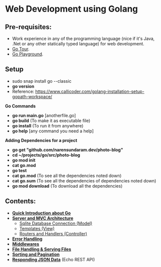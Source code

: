 # **Web Development using Golang**

## Pre-requisites:

- Work experience in any of the programming language (nice if it's Java, .Net or any other statically typed language) for web development.
- [Go Tour](https://tour.golang.org).
- [Go Playground](https://play.golang.org).


## Setup

- sudo snap install go --classic
- **go version**
- Reference: https://www.callicoder.com/golang-installation-setup-gopath-workspace/

**Go Commands**

- **go run main.go** [anotherfile.go]
- **go build** (To make it as executable file)
- **go install** (To run it from anywhere)
- **go help** [any command you need a help]

**Adding Dependencies for a project**

- **go get "github.com/narensundaram.dev/photo-blog"**
- **cd ~/projects/go/src/photo-blog**
- **go mod init**
- **cat go.mod**
- **go test**
- **cat go.mod** (To see all the dependencies noted down)
- **cat go.sum** (To see all the dependencies of dependencies noted down)
- **go mod download** (To download all the dependencies)

## Contents:

- **[Quick Introduction about Go](docs/1-quick-intro.md)**
- **[Server and MVC Architecture](docs/2-server-mvc-architecture.md)**
	- [Sqlite Database Connection (Model)](docs/2.1-model.md)
	- [Templates (View)](docs/2.2-view.md)
	- [Routers and Handlers (Controller)](docs/2.3-controller.md)
- **[Error Handling](docs/3-error-handling.md)**
- **[Middlewares](docs/4-middlewares.md)**
- **[File Handling & Serving Files](docs/5-file-handling-and-serving-files)**
- **[Sorting and Pagination](docs/6-sorting&pagination.md)**
- **[Responding JSON Data](docs/7-web-service-REST-APIs.md)** (Echo REST API)
